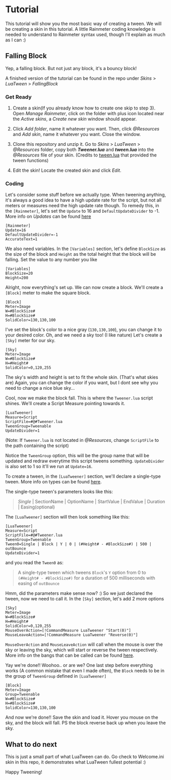 # Tutorial
This tutorial will show you the most basic way of creating a tween. We will be creating a skin in this tutorial. A little Rainmeter coding knowledge is needed to understand to Rainmeter syntax used, though I'll explain as much as I can :)

## Falling Block 
Yep, a falling block. But not just any block, it's a bouncy block!

A finished version of the tutorial can be found in the repo under *Skins* > *LuaTween* > *FallingBlock*

### Get Ready
1. Create a skin(If you already know how to create one skip to step 3). Open *Manage Rainmeter*, click on the folder with plus icon located near the *Active skins*, a *Create new skin* window should appear.

2. Click *Add folder*, name it whatever you want. Then, click *@Resources* and *Add skin*, name it whatever you want. Close the window.

3. Clone this repository and unzip it. Go to *Skins* > *LuaTween* > *@Resources* folder, copy both ***Tweener.lua*** and ***tween.lua*** into the *@Resources* file of your skin. (Credits to [tween.lua](https://github.com/kikito/tween.lua) that provided the tween functions)

4. Edit the skin! Locate the created skin and click *Edit*.

### Coding
Let's consider some stuff before we actually type. When tweening anything, it's always a good idea to have a high update rate for the script, but not all meters or measures need the high update rate though. To remedy this, in the `[Rainmeter]`, let's set the `Update` to 16 and `DefaultUpdateDivider` to -1. More info on *Updates* can be found [here](https://docs.rainmeter.net/manual/skins/rainmeter-section/)

~~~~
[Rainmeter]
Update=16
DefaultUpdateDivider=-1
AccurateText=1
~~~~

We also need variables. In the `[Variables]` section, let's define `BlockSize` as the size of the block and `Height` as the total height that the block will be falling. Set the value to any number you like

~~~~
[Variables]
BlockSize=20
Height=200
~~~~

Alright, now everything's set up. We can now create a block. We'll create a `[Block]` meter to make the square block.

~~~~
[Block]
Meter=Image
W=#BlockSize#
H=#BlockSize#
SolidColor=130,130,100
~~~~

I've set the block's color to a nice gray (`130,130,100`), you can change it to your desired color. Oh, and we need a sky too! (I like nature) Let's create a `[Sky]` meter for our sky.

~~~~
[Sky]
Meter=Image
W=#BlockSize#
H=#Height#
SolidColor=0,120,255
~~~~

The sky's width and height is set to fit the whole skin. (That's what skies are) Again, you can change the color if you want, but I dont see why you need to change a nice blue sky...

Cool, now we make the block fall. This is where the `Tweener.lua` script shines. We'll create a Script Measure pointing towards it.

~~~~
[LuaTweener]
Measure=Script
ScriptFile=#@#Tweener.lua
TweenGroup=Tweenable
UpdateDivider=1
~~~~

(Note: If `Tweener.lua` is not located in *@Resources*, change `ScriptFile` to the path containing the script)

Notice the `TweenGroup` option, this will be the group name that will be updated and redraw everytime this script tweens something. `UpdateDivider` is also set to 1 so it'll we run at `Update=16`.

To create a tween, in the `[LuaTweener]` section, we'll declare a single-type tween. More info on types can be found [here](https://github.com/BjornLuG/LuaTween-for-Rainmeter/Syntax.md).

The single-type tween's parameters looks like this:
> *Single* | SectionName | OptionName | StartValue | EndValue | Duration | Easing(optional)

The `[LuaTweener]` section will then look something like this:
~~~~
[LuaTweener]
Measure=Script
ScriptFile=#@#Tweener.lua
TweenGroup=Tweenable
Tween0=Single | Block | Y | 0 | (#Height# - #BlockSize#) | 500 | outBounce
UpdateDivider=1
~~~~

and you read the `Tween0` as:
> A single-type tween which tweens `Block`'s `Y` option from 0 to `(#Height# - #BlockSize#)` for a duration of 500 milliseconds with easing of `outBounce`

Hmm, did the parameters make sense now? :) So we just declared the tween, now we need to call it. In the `[Sky]` section, let's add 2 more options

~~~~
[Sky]
Meter=Image
W=#BlockSize#
H=#Height#
SolidColor=0,120,255
MouseOverAction=[!CommandMeasure LuaTweener "Start(0)"]
MouseLeaveAction=[!CommandMeasure LuaTweener "Reverse(0)"]
~~~~

`MouseOverAction` and `MouseLeaveAction` will call when the mouse is over the sky or leaving the sky, which will start or reverse the tween respectively. More info on the bangs that can be called can be found [here](https://github.com/BjornLuG/LuaTween-for-Rainmeter/Syntax.md).

Yay we're done!! Woohoo.. or are we? One last step before everything works (A common mistake that even I made often), the `Block` needs to be in the group of `TweenGroup` defined in `[LuaTweener]`

~~~~
[Block]
Meter=Image
Group=Tweenable
W=#BlockSize#
H=#BlockSize#
SolidColor=130,130,100
~~~~

And now we're done!! Save the skin and load it. Hover you mouse on the sky, and the block will fall. PS the block reverse back up when you leave the sky.

## What to do next
This is just a small part of what LuaTween can do. Go check to Welcome.ini skin in this repo, it demonstrates what LuaTween fullest potential :)

Happy Tweening!